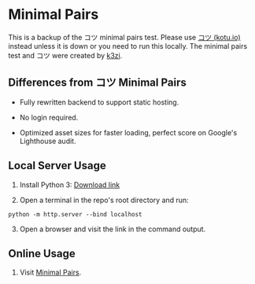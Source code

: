 # Minimal Pairs

This is a backup of the コツ minimal pairs test. Please use [コツ (kotu.io)](https://kotu.io/) instead unless it is down or you need to run this locally. The minimal pairs test and コツ were created by [k3zi](https://github.com/k3zi).

## Differences from コツ Minimal Pairs

- Fully rewritten backend to support static hosting.

- No login required.

- Optimized asset sizes for faster loading, perfect score on Google's Lighthouse audit.

## Local Server Usage

1. Install Python 3: [Download link](https://www.python.org/downloads/)

2. Open a terminal in the repo's root directory and run:

```
python -m http.server --bind localhost
```

3. Open a browser and visit the link in the command output.

## Online Usage

1. Visit [Minimal Pairs](https://kuuuube.github.io/minimal-pairs).
